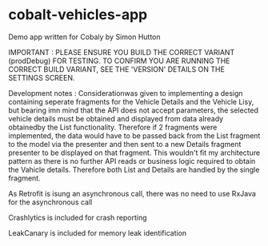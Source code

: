 # cobalt-vehicles-app

Demo app written for Cobaly by Simon Hutton

IMPORTANT : PLEASE ENSURE YOU BUILD THE CORRECT VARIANT (prodDebug) FOR TESTING. TO CONFIRM YOU ARE RUNNING THE CORRECT BUILD VARIANT, SEE THE 'VERSION' DETAILS ON THE SETTINGS SCREEN.

Development notes : Considerationwas given to implementing a design containing seperate fragments for the Vehicle Details and the Vehicle Lisy, but bearing imn mind that the API does not accept parameters, the selected vehicle details must be obtained and displayed from data already obtainedby the List functionality. Therefore if 2 fragments were implemented, the data would have to be passed back from the List fragment to the model via the presenter and then sent to a new Details fragment presenter to be displayed on that fragment. This wouldn't fit my architecture pattern as there is no further API reads or business logic required to obtain the Vahicle details. Therefore both List and Details are handled by the single fragment. 

As Retrofit is isung an asynchronous call, there was no need to use RxJava for the asynchronous call

Crashlytics is included for crash reporting

LeakCanary is included for memory leak identification





